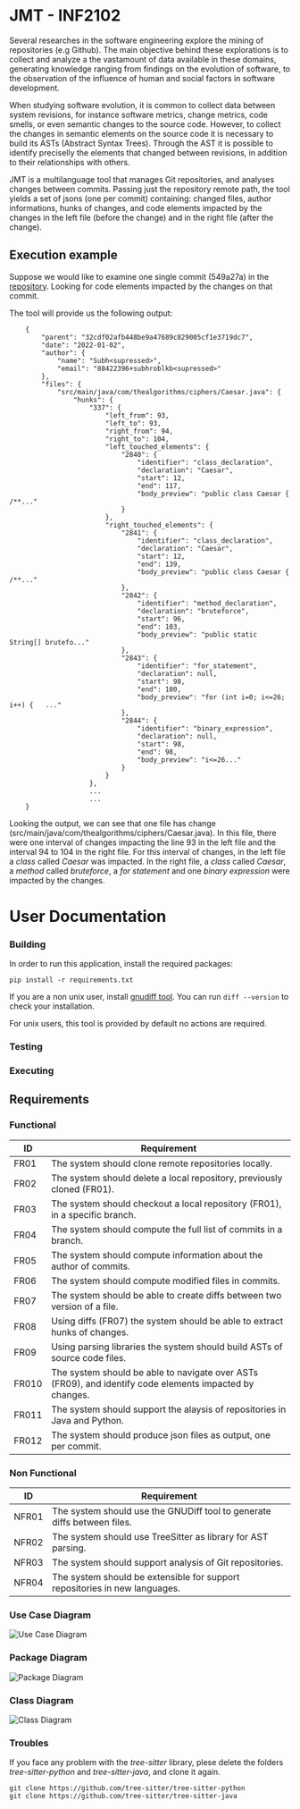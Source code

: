 # JMT - INF2102

Several researches in the software engineering explore the mining of repositories (e.g Github). The main objective behind these explorations is to collect and analyze a the vastamount of data available in these domains, generating knowledge ranging from findings on the evolution of software, to the observation of the influence of human and social factors in software development.

When studying software evolution, it is common to collect data between system revisions, for instance software metrics, change metrics, code smells, or even semantic changes to the source code. However, to collect the changes in semantic elements on the source code it is necessary to build its ASTs (Abstract Syntax Trees). 
Through the AST it is possible to identify preciselly the elements that changed between revisions, in addition to their relationships with others.  

JMT is a multilanguage tool that manages Git repositories, and analyses changes between commits. Passing just the repository remote path, the tool yields a set of jsons (one per commit) containing: changed files, author informations, hunks of changes, and code elements impacted by the changes in the left file (before the change) and in the right file (after the change).

## Execution example

Suppose we would like to examine one single commit (549a27a) in the [repository](https://github.com/correiajoao/Java.git). Looking for code elements impacted by the changes on that commit. 

The tool will provide us the following output:

        {
            "parent": "32cdf02afb448be9a47689c829005cf1e3719dc7",
            "date": "2022-01-02",
            "author": {
                "name": "Subh<supressed>",
                "email": "88422396+subhroblkb<supressed>"
            },
            "files": {
                "src/main/java/com/thealgorithms/ciphers/Caesar.java": {
                    "hunks": {
                        "337": {
                            "left_from": 93,
                            "left_to": 93,
                            "right_from": 94,
                            "right_to": 104,
                            "left_touched_elements": {
                                "2840": {
                                    "identifier": "class_declaration",
                                    "declaration": "Caesar",
                                    "start": 12,
                                    "end": 117,
                                    "body_preview": "public class Caesar {      /**..."
                                }
                            },
                            "right_touched_elements": {
                                "2841": {
                                    "identifier": "class_declaration",
                                    "declaration": "Caesar",
                                    "start": 12,
                                    "end": 139,
                                    "body_preview": "public class Caesar {      /**..."
                                },
                                "2842": {
                                    "identifier": "method_declaration",
                                    "declaration": "bruteforce",
                                    "start": 96,
                                    "end": 103,
                                    "body_preview": "public static String[] brutefo..."
                                },
                                "2843": {
                                    "identifier": "for_statement",
                                    "declaration": null,
                                    "start": 98,
                                    "end": 100,
                                    "body_preview": "for (int i=0; i<=26; i++) {   ..."
                                },
                                "2844": {
                                    "identifier": "binary_expression",
                                    "declaration": null,
                                    "start": 98,
                                    "end": 98,
                                    "body_preview": "i<=26..."
                                }
                            }
                        },
                        ...
                        ...
        }

Looking the output, we can see that one file has change (src/main/java/com/thealgorithms/ciphers/Caesar.java). In this file, there were one interval of changes impacting the line 93 in the left file and the interval 94 to 104 in the right file. For this interval of changes, in the left file a *class* called *Caesar* was impacted. In the right file, a *class* called *Caesar*, a *method* called *bruteforce*, a *for statement* and one *binary expression* were impacted by the changes.

# User Documentation

### Building 

In order to run this application, install the required packages:

    pip install -r requirements.txt

If you are a non unix user, install [gnudiff tool](https://www.gnu.org/software/diffutils/). You can run ```diff --version``` to check your installation. 

For unix users, this tool is provided by default no actions are required.

### Testing

### Executing

## Requirements

### Functional

| ID    | Requirement                                                                                             |
|-------|---------------------------------------------------------------------------------------------------------|
| FR01  | The system should clone remote repositories locally.                                                    |
| FR02  | The system should delete a local repository, previously cloned (FR01).                                  |
| FR03  | The system should checkout a local repository (FR01), in a specific branch.                             |
| FR04  | The system should compute the full list of commits in a branch.                                         |
| FR05  | The system should compute information about the author of commits.                                      |
| FR06  | The system should compute modified files in commits.                                                    |
| FR07  | The system should be able to create diffs between two version of a file.                                |
| FR08  | Using diffs (FR07) the system should be able to extract hunks of changes.                               |
| FR09  | Using parsing libraries the system should build ASTs of source code files.                              |
| FR010 | The system should be able to navigate over ASTs (FR09), and identify code elements impacted by changes. |
| FR011 | The system should support the alaysis of repositories in Java and Python.                               |
| FR012 | The system should produce json files as output, one per commit.                                         |

### Non Functional

| ID    | Requirement                                                                |
|-------|----------------------------------------------------------------------------|
| NFR01 | The system should use the GNUDiff tool to generate diffs between files.    |
| NFR02 | The system should use TreeSitter as library for AST parsing.               |
| NFR03 | The system should support analysis of Git repositories.                    |
| NFR04 | The system should be extensible for support repositories in new languages. |


### Use Case Diagram
![Use Case Diagram](./docs/use_cases.png)

### Package Diagram
![Package Diagram](./docs/package.png)

### Class Diagram
![Class Diagram](./docs/class.png)

### Troubles
If you face any problem with the *tree-sitter* library, plese delete the folders *tree-sitter-python* and *tree-sitter-java*, and clone it again.

    git clone https://github.com/tree-sitter/tree-sitter-python
    git clone https://github.com/tree-sitter/tree-sitter-java
